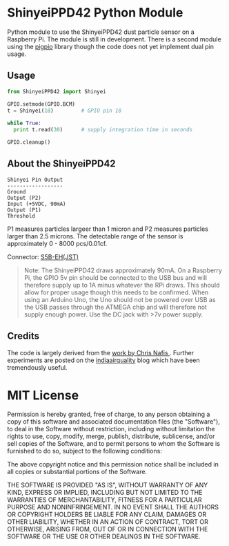 # ShinyeiPPD42 Python Module
Python module to use the ShinyeiPPD42 dust particle sensor on a Raspberry Pi.  The module is still in development.  There is a second module using the [pigpio](http://abyz.co.uk/rpi/pigpio/examples.html) library though the code does not yet implement dual pin usage.

## Usage

```python
from ShinyeiPPD42 import Shinyei

GPIO.setmode(GPIO.BCM)  
t = Shinyei(18)         # GPIO pin 18
	
while True:
  print t.read(30)      # supply integration time in seconds

GPIO.cleanup()	
```
## About the ShinyeiPPD42

```
Shinyei Pin Output
------------------
Ground
Output (P2)
Input (+5VDC, 90mA)
Output (P1)
Threshold
```

P1 measures particles largeer than 1 micron and P2 measures particles larger than 2.5 microns.  The detectable range of the sensor is approximately 0 - 8000 pcs/0.01cf.

Connector: [S5B-EH(JST)](http://www.digikey.com/product-detail/en/jst-sales-america-inc/S5B-EH/455-1031-ND/527255)

> Note: The ShinyeiPPD42 draws approximately 90mA.  On a Raspberry Pi, the GPIO 5v pin should be connected to the USB bus and will therefore supply up to 1A minus whatever the RPi draws.  This should allow for proper usage though this needs to be confirmed.  When using an Arduino Uno, the Uno should not be powered over USB as the USB passes through the ATMEGA chip and will therefore not supply enough power.  Use the DC jack with >7v power supply.

## Credits
The code is largely derived from the [work by Chris Nafis ](http://www.howmuchsnow.com/arduino/airquality/grovedust/).  Further experiments are posted on the [indiaairquality](https://indiaairquality.com/) blog which have been tremendously useful.

# MIT License

Permission is hereby granted, free of charge, to any person obtaining a copy
of this software and associated documentation files (the "Software"), to deal
in the Software without restriction, including without limitation the rights
to use, copy, modify, merge, publish, distribute, sublicense, and/or sell
copies of the Software, and to permit persons to whom the Software is
furnished to do so, subject to the following conditions:

The above copyright notice and this permission notice shall be included in all
copies or substantial portions of the Software.

THE SOFTWARE IS PROVIDED "AS IS", WITHOUT WARRANTY OF ANY KIND, EXPRESS OR
IMPLIED, INCLUDING BUT NOT LIMITED TO THE WARRANTIES OF MERCHANTABILITY,
FITNESS FOR A PARTICULAR PURPOSE AND NONINFRINGEMENT. IN NO EVENT SHALL THE
AUTHORS OR COPYRIGHT HOLDERS BE LIABLE FOR ANY CLAIM, DAMAGES OR OTHER
LIABILITY, WHETHER IN AN ACTION OF CONTRACT, TORT OR OTHERWISE, ARISING FROM,
OUT OF OR IN CONNECTION WITH THE SOFTWARE OR THE USE OR OTHER DEALINGS IN THE
SOFTWARE.
